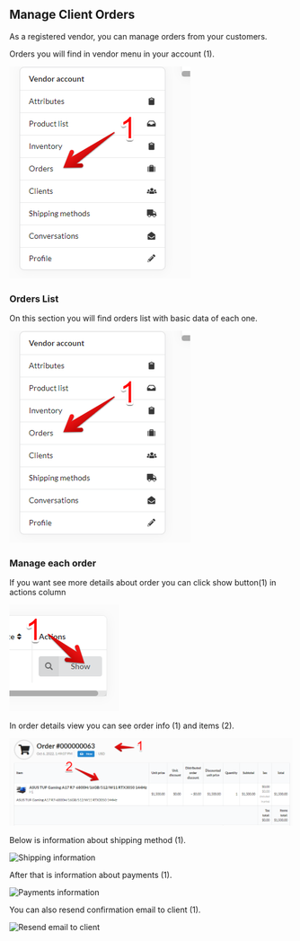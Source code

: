 ## Manage Client Orders

As a registered vendor, you can manage orders from your customers.

Orders you will find in vendor menu in your account (1).

![Orders in vendor menu](images/manage_orders.png)

### Orders List

On this section you will find orders list with basic data of each one.

![Orders list](images/orders_list.png)

### Manage each order

If you want see more details about order you can click show button(1) in actions column

![Orders show button](images/orders_show_button.png)

In order details view you can see order info (1) and items (2).

![Order basic data](images/order_info.png)

Below is information about shipping method (1).

![Shipping information](shipping_info.png)

After that is information about payments (1).

![Payments information](payments_info.png)

You can also resend confirmation email to client (1).

![Resend email to client](resend_email.png)
